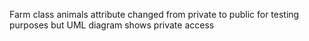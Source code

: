 Farm class animals attribute changed from private to public for testing purposes but UML diagram shows private access

